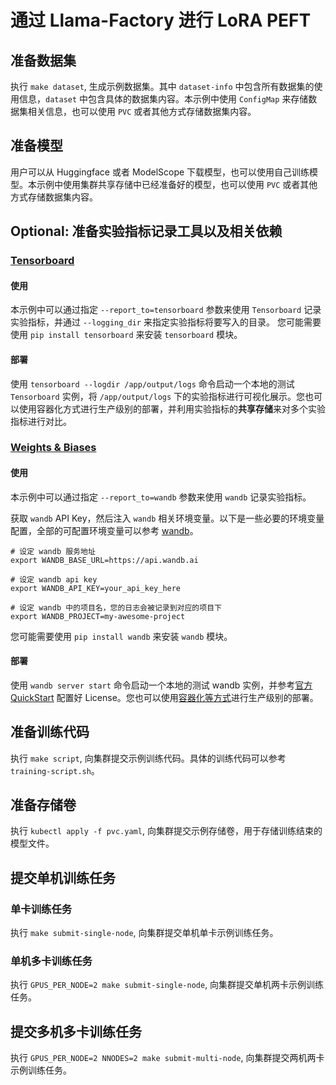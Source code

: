 # 通过 Llama-Factory 进行 LoRA PEFT

## 准备数据集

执行 `make dataset`, 生成示例数据集。其中 `dataset-info` 中包含所有数据集的使用信息，`dataset` 中包含具体的数据集内容。本示例中使用 `ConfigMap` 来存储数据集相关信息，也可以使用 `PVC` 或者其他方式存储数据集内容。

## 准备模型

用户可以从 Huggingface 或者 ModelScope 下载模型，也可以使用自己训练模型。本示例中使用集群共享存储中已经准备好的模型，也可以使用 `PVC` 或者其他方式存储数据集内容。

## Optional: 准备实验指标记录工具以及相关依赖

### [Tensorboard](https://github.com/tensorflow/tensorboard)

#### 使用

本示例中可以通过指定 `--report_to=tensorboard` 参数来使用 `Tensorboard` 记录实验指标，并通过 `--logging_dir` 来指定实验指标将要写入的目录。
您可能需要使用 ```pip install tensorboard``` 来安装 `tensorboard` 模块。

#### 部署

使用 `tensorboard --logdir /app/output/logs` 命令启动一个本地的测试 `Tensorboard` 实例，将 `/app/output/logs` 下的实验指标进行可视化展示。您也可以使用容器化方式进行生产级别的部署，并利用实验指标的**共享存储**来对多个实验指标进行对比。

### [Weights & Biases](https://github.com/wandb/wandb)

#### 使用

本示例中可以通过指定 `--report_to=wandb` 参数来使用 `wandb` 记录实验指标。

获取 `wandb` API Key，然后注入 `wandb` 相关环境变量。以下是一些必要的环境变量配置，全部的可配置环境变量可以参考 [wandb](https://github.com/wandb/client/blob/master/wandb/env.py)。

``` 
# 设定 wandb 服务地址
export WANDB_BASE_URL=https://api.wandb.ai

# 设定 wandb api key
export WANDB_API_KEY=your_api_key_here

# 设定 wandb 中的项目名，您的日志会被记录到对应的项目下
export WANDB_PROJECT=my-awesome-project
```

您可能需要使用 ```pip install wandb``` 来安装 `wandb` 模块。

#### 部署

使用 `wandb server start` 命令启动一个本地的测试 wandb 实例，并参考[官方 QuickStart](https://github.com/wandb/server?tab=readme-ov-file#quickstart) 配置好 License。您也可以使用[容器化等方式](https://docs.wandb.ai/guides/hosting/self-managed/basic-setup/)进行生产级别的部署。

## 准备训练代码

执行 `make script`, 向集群提交示例训练代码。具体的训练代码可以参考 `training-script.sh`。

## 准备存储卷

执行 `kubectl apply -f pvc.yaml`, 向集群提交示例存储卷，用于存储训练结束的模型文件。

## 提交单机训练任务

### 单卡训练任务

执行 `make submit-single-node`, 向集群提交单机单卡示例训练任务。

### 单机多卡训练任务

执行 `GPUS_PER_NODE=2 make submit-single-node`, 向集群提交单机两卡示例训练任务。

## 提交多机多卡训练任务

执行 `GPUS_PER_NODE=2 NNODES=2 make submit-multi-node`, 向集群提交两机两卡示例训练任务。
